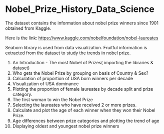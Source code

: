 # Nobel_Prize_History_Data_Science
The dataset contains the information about nobel prize winners since 1901 obtained from Kaggle.

Here is the link: https://www.kaggle.com/nobelfoundation/nobel-laureates

Seaborn library is used from data visualization.
Fruitful information is extracted from the dataset to study the trends in nobel prize.
1. An Introduction - The most Nobel of Prizes( importing the libraries & dataset)
2. Who gets the Nobel Prize by grouping on basis of Country & Sex?
3. Calculation of proportion of USA born winners per decade
4. Visualization of USA dominance 
5. Plotting the proportion of female laureates by decade split and prize category.
6. The first woman to win the Nobel Prize
7. Selecting the laureates who have received 2 or more prizes.
8. Calculate and plot the age of each winner when they won their Nobel Prize.
9. Age differences between prize categories and plotting the trend of age 
10. Displaying oldest and youngest nobel prize winners
